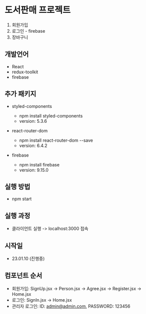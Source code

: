 # 도서판매 프로젝트
1. 회원가입
2. 로그인 - firebase
3. 장바구니

## 개발언어 
- React
- redux-toolkit
- firebase

## 추가 패키지
- styled-components
    - npm install styled-components
    - version: 5.3.6

- react-router-dom
    - npm install react-router-dom --save
    - version: 6.4.2

- firebase
    - npm install firebase
    - version: 9.15.0

## 실행 방법
- npm start

## 실행 과정
- 클라이언트 실행 -> localhost:3000 접속

## 시작일
- 23.01.10 (진행중)

## 컴포넌트 순서
- 회원가입: SignUp.jsx -> Person.jsx -> Agree.jsx -> Register.jsx -> Home.jsx
- 로그인: SignIn.jsx -> Home.jsx
- 관리자 로그인: ID: admin@admin.com, PASSWORD: 123456